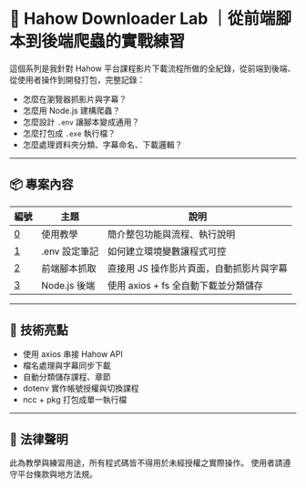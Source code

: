 # 🧪 Hahow Downloader Lab ｜從前端腳本到後端爬蟲的實戰練習

這個系列是我針對 Hahow 平台課程影片下載流程所做的全紀錄，從前端到後端、從使用者操作到開發打包，完整記錄：

- 怎麼在瀏覽器抓影片與字幕？
- 怎麼用 Node.js 建構爬蟲？
- 怎麼設計 `.env` 讓腳本變成通用？
- 怎麼打包成 `.exe` 執行檔？
- 怎麼處理資料夾分類、字幕命名、下載邏輯？

---

## 📦 專案內容

| 編號                                | 主題          | 說明                                     |
| ----------------------------------- | ------------- | ---------------------------------------- |
| [0](0-overview-hahow-downloader.md) | 使用教學      | 簡介整包功能與流程、執行說明             |
| [1](1-env-setup-note.md)            | .env 設定筆記 | 如何建立環境變數讓程式可控               |
| [2](2-frontend-hahow-download.md)   | 前端腳本抓取  | 直接用 JS 操作影片頁面，自動抓影片與字幕 |
| [3](3-backend-hahow-downloader.md)  | Node.js 後端  | 使用 axios + fs 全自動下載並分類儲存     |

---

## 🧠 技術亮點

- 使用 axios 串接 Hahow API
- 檔名處理與字幕同步下載
- 自動分類儲存課程、章節
- dotenv 實作帳號授權與切換課程
- ncc + pkg 打包成單一執行檔

---

## 🛑 法律聲明

此為教學與練習用途，所有程式碼皆不得用於未經授權之實際操作。
使用者請遵守平台條款與地方法規。
